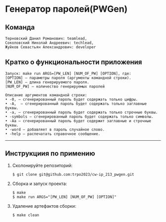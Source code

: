 # Генератор паролей(PWGen)
## Команда
```    
Терновский Данил Романович: teamlead,
Соколовский Николай Андреевич: techlead,
Жуйков Севастьян Александрович: developer
```
## Кратко о функциональности приложения
```
Запуск: make run ARGS=[PW_LEN] [NUM_OF_PW] [OPTION], где:        
[OPTION] – параметры пароля (аргументы командной строки).        
[PW_LEN] – длина генерируемого пароля.
[NUM_OF_PW] – количество генерируемых паролей

Описание аргументов командной строки:
• -0, – сгенерированный пароль будет содержать только цифры.
• -A,  – сгенерированный пароль будет содержать только заглавные буквы.
• -a, – cгенерированный пароль будет содержать только строчные буквы.
• -symbols – сгенерированный пароль будет содержать только символы.
• -Aa – сгенерированный пароль будет содержит заглавные и строчные буквы.
• -word – добавляет в пароль случайное слово.
• -help – распечатать справочное сообщение.
```
---
## Инструкциия по примению
1. Сколонируйте репозиторий:
    ```
    $ git clone git@github.com:trpo2023/cw-ip_213_pwgen.git
    ```
2. Сборка и запуск проекта:
    ```
    $ make
    $ make run ARGS="[PW_LEN] [NUM_OF_PW] [OPTION]"
    ```
3. Удаление артефактов сборки:
    ```
    $ make clean
    ```
